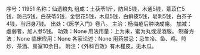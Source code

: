 序号：11951
名称：仙遗粮丸
组成：土茯苓1斤，防风5钱，木通5钱，薏苡仁5钱，防己5钱，白茯苓5钱，金银花5钱，木瓜5钱，白鲜皮5钱，皂刺5钱，白芥子4钱，当归身7钱。
出处：《医学入门》卷八。
主治：杨梅疮后肿块成痈。
加减：虚弱者，加人参5钱。
功效：None
用法用量：上为末，蜜为丸或浸酒服。
制备方法：None
临床应用：None
各家论述：None
用药禁忌：忌生冷、鱼、鸡、煎炒、茶酒、房室10余日。
附注：《外科百效》有木槿皮，无木瓜。
